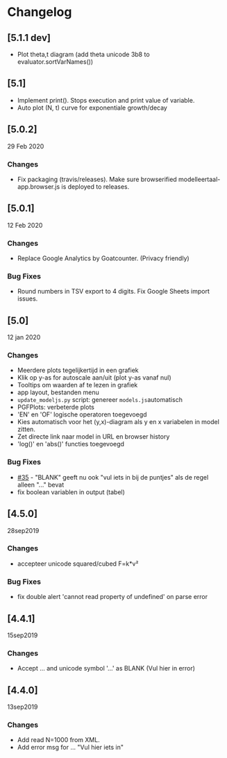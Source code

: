 # Changelog

## [5.1.1 dev]

- Plot theta,t diagram (add theta unicode 3b8 to evaluator.sortVarNames())

## [5.1]

- Implement print(). Stops execution and print value of variable.
- Auto plot (N, t) curve for exponentiale growth/decay

## [5.0.2]

29 Feb 2020

### Changes ###

- Fix packaging (travis/releases). 
  Make sure browserified modelleertaal-app.browser.js is deployed to releases.

## [5.0.1]

12 Feb 2020

### Changes ###

- Replace Google Analytics by Goatcounter. (Privacy friendly)

### Bug Fixes ###

- Round numbers in TSV export to 4 digits. Fix Google Sheets import issues.


## [5.0]

12 jan 2020

### Changes ###

- Meerdere plots tegelijkertijd in een grafiek
- Klik op y-as for autoscale aan/uit (plot y-as vanaf nul)
- Tooltips om waarden af te lezen in grafiek
- app layout, bestanden menu
- `update_modeljs.py` script: genereer `models.js`automatisch
- PGFPlots: verbeterde plots
- 'EN' en 'OF' logische operatoren toegevoegd
- Kies automatisch voor het (y,x)-diagram als y en x variabelen in model zitten.
- Zet directe link naar model in URL en browser history
- 'log()' en 'abs()' functies toegevoegd

### Bug Fixes ###

- [#35](https://github.com/tomkooij/modelleertaal/issues/35) - "BLANK" geeft nu ook "vul iets in bij de puntjes" als de regel alleen "..." bevat
- fix boolean variablen in output (tabel)

## [4.5.0]

28sep2019

### Changes ###

- accepteer unicode squared/cubed F=k*v²

### Bug Fixes ###

- fix double alert 'cannot read property of undefined' on parse error

## [4.4.1]

15sep2019

### Changes ###

 - Accept ... and unicode symbol '...' as BLANK (Vul hier in error)

## [4.4.0]

13sep2019

### Changes ###

- Add read N=1000 from XML.
- Add error msg for ... "Vul hier iets in"
